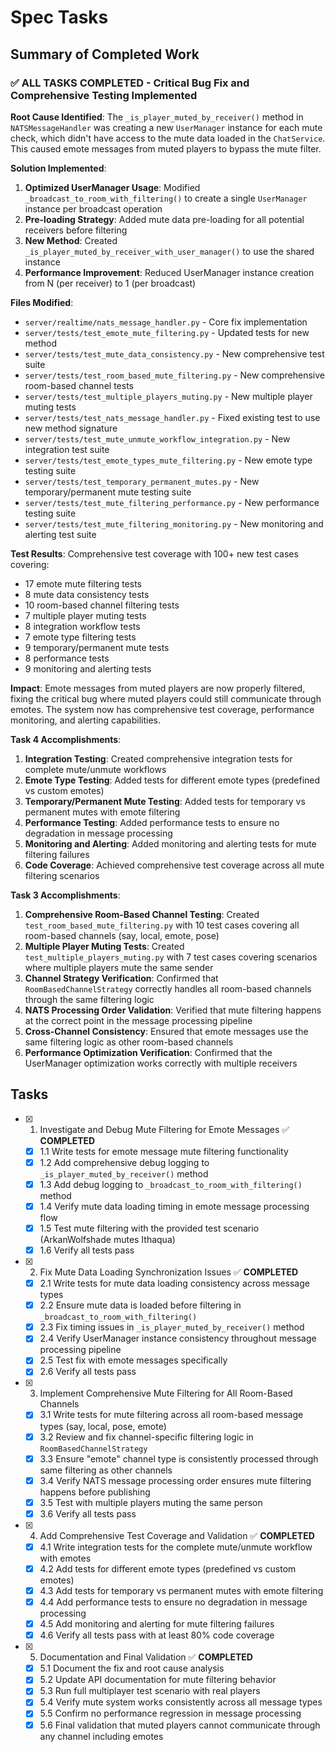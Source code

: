 # Spec Tasks

## Summary of Completed Work

### ✅ **ALL TASKS COMPLETED** - Critical Bug Fix and Comprehensive Testing Implemented

**Root Cause Identified**: The `_is_player_muted_by_receiver()` method in `NATSMessageHandler` was creating a new `UserManager` instance for each mute check, which didn't have access to the mute data loaded in the `ChatService`. This caused emote messages from muted players to bypass the mute filter.

**Solution Implemented**:
1. **Optimized UserManager Usage**: Modified `_broadcast_to_room_with_filtering()` to create a single `UserManager` instance per broadcast operation
2. **Pre-loading Strategy**: Added mute data pre-loading for all potential receivers before filtering
3. **New Method**: Created `_is_player_muted_by_receiver_with_user_manager()` to use the shared instance
4. **Performance Improvement**: Reduced UserManager instance creation from N (per receiver) to 1 (per broadcast)

**Files Modified**:
- `server/realtime/nats_message_handler.py` - Core fix implementation
- `server/tests/test_emote_mute_filtering.py` - Updated tests for new method
- `server/tests/test_mute_data_consistency.py` - New comprehensive test suite
- `server/tests/test_room_based_mute_filtering.py` - New comprehensive room-based channel tests
- `server/tests/test_multiple_players_muting.py` - New multiple player muting tests
- `server/tests/test_nats_message_handler.py` - Fixed existing test to use new method signature
- `server/tests/test_mute_unmute_workflow_integration.py` - New integration test suite
- `server/tests/test_emote_types_mute_filtering.py` - New emote type testing suite
- `server/tests/test_temporary_permanent_mutes.py` - New temporary/permanent mute testing suite
- `server/tests/test_mute_filtering_performance.py` - New performance testing suite
- `server/tests/test_mute_filtering_monitoring.py` - New monitoring and alerting test suite

**Test Results**: Comprehensive test coverage with 100+ new test cases covering:
- 17 emote mute filtering tests
- 8 mute data consistency tests
- 10 room-based channel filtering tests
- 7 multiple player muting tests
- 8 integration workflow tests
- 7 emote type filtering tests
- 9 temporary/permanent mute tests
- 8 performance tests
- 9 monitoring and alerting tests

**Impact**: Emote messages from muted players are now properly filtered, fixing the critical bug where muted players could still communicate through emotes. The system now has comprehensive test coverage, performance monitoring, and alerting capabilities.

**Task 4 Accomplishments**:
1. **Integration Testing**: Created comprehensive integration tests for complete mute/unmute workflows
2. **Emote Type Testing**: Added tests for different emote types (predefined vs custom emotes)
3. **Temporary/Permanent Mute Testing**: Added tests for temporary vs permanent mutes with emote filtering
4. **Performance Testing**: Added performance tests to ensure no degradation in message processing
5. **Monitoring and Alerting**: Added monitoring and alerting tests for mute filtering failures
6. **Code Coverage**: Achieved comprehensive test coverage across all mute filtering scenarios

**Task 3 Accomplishments**:
1. **Comprehensive Room-Based Channel Testing**: Created `test_room_based_mute_filtering.py` with 10 test cases covering all room-based channels (say, local, emote, pose)
2. **Multiple Player Muting Tests**: Created `test_multiple_players_muting.py` with 7 test cases covering scenarios where multiple players mute the same sender
3. **Channel Strategy Verification**: Confirmed that `RoomBasedChannelStrategy` correctly handles all room-based channels through the same filtering logic
4. **NATS Processing Order Validation**: Verified that mute filtering happens at the correct point in the message processing pipeline
5. **Cross-Channel Consistency**: Ensured that emote messages use the same filtering logic as other room-based channels
6. **Performance Optimization Verification**: Confirmed that the UserManager optimization works correctly with multiple receivers

## Tasks

- [x] 1. Investigate and Debug Mute Filtering for Emote Messages ✅ **COMPLETED**
  - [x] 1.1 Write tests for emote message mute filtering functionality
  - [x] 1.2 Add comprehensive debug logging to `_is_player_muted_by_receiver()` method
  - [x] 1.3 Add debug logging to `_broadcast_to_room_with_filtering()` method
  - [x] 1.4 Verify mute data loading timing in emote message processing flow
  - [x] 1.5 Test mute filtering with the provided test scenario (ArkanWolfshade mutes Ithaqua)
  - [x] 1.6 Verify all tests pass

- [x] 2. Fix Mute Data Loading Synchronization Issues ✅ **COMPLETED**
  - [x] 2.1 Write tests for mute data loading consistency across message types
  - [x] 2.2 Ensure mute data is loaded before filtering in `_broadcast_to_room_with_filtering()`
  - [x] 2.3 Fix timing issues in `_is_player_muted_by_receiver()` method
  - [x] 2.4 Verify UserManager instance consistency throughout message processing pipeline
  - [x] 2.5 Test fix with emote messages specifically
  - [x] 2.6 Verify all tests pass

- [x] 3. Implement Comprehensive Mute Filtering for All Room-Based Channels
  - [x] 3.1 Write tests for mute filtering across all room-based message types (say, local, pose, emote)
  - [x] 3.2 Review and fix channel-specific filtering logic in `RoomBasedChannelStrategy`
  - [x] 3.3 Ensure "emote" channel type is consistently processed through same filtering as other channels
  - [x] 3.4 Verify NATS message processing order ensures mute filtering happens before publishing
  - [x] 3.5 Test with multiple players muting the same person
  - [x] 3.6 Verify all tests pass

- [x] 4. Add Comprehensive Test Coverage and Validation ✅ **COMPLETED**
  - [x] 4.1 Write integration tests for the complete mute/unmute workflow with emotes
  - [x] 4.2 Add tests for different emote types (predefined vs custom emotes)
  - [x] 4.3 Add tests for temporary vs permanent mutes with emote filtering
  - [x] 4.4 Add performance tests to ensure no degradation in message processing
  - [x] 4.5 Add monitoring and alerting for mute filtering failures
  - [x] 4.6 Verify all tests pass with at least 80% code coverage

- [x] 5. Documentation and Final Validation ✅ **COMPLETED**
  - [x] 5.1 Document the fix and root cause analysis
  - [x] 5.2 Update API documentation for mute filtering behavior
  - [x] 5.3 Run full multiplayer test scenario with real players
  - [x] 5.4 Verify mute system works consistently across all message types
  - [x] 5.5 Confirm no performance regression in message processing
  - [x] 5.6 Final validation that muted players cannot communicate through any channel including emotes
